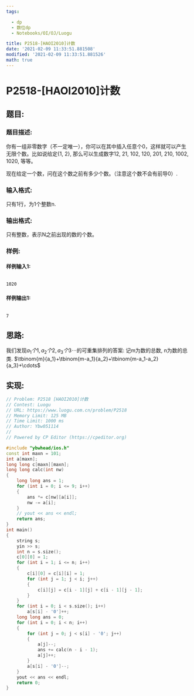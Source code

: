 ```yaml
---
tags: 

  - dp
  - 数位dp
  - Notebooks/OI/OJ/Luogu

title: P2518-[HAOI2010]计数
date: '2021-02-09 11:33:51.881508'
modified: '2021-02-09 11:33:51.881526'
math: true
---
```


# P2518-[HAOI2010]计数

## 题目:

### 题目描述:

你有一组非零数字（不一定唯一），你可以在其中插入任意个0，这样就可以产生无限个数。比如说给定{1, 2}, 那么可以生成数字12, 21, 102, 120, 201, 210, 1002, 1020, 等等。

现在给定一个数，问在这个数之前有多少个数。（注意这个数不会有前导0）.

### 输入格式:

只有1行，为1个整数n.

### 输出格式:

只有整数，表示N之前出现的数的个数。

### 样例:

#### 样例输入1:

``` 

1020
```

#### 样例输出1:

``` 

7
```

## 思路:

我们发现$a_1个1, a_2个2, a_3个3\cdots$的可重集排列的答案:
记m为数的总数, n为数的总类.
$\tbinom{m}{a_1}+\tbinom{m-a_1}{a_2}+\tbinom{m-a_1-a_2}{a_3}+\cdots$

## 实现:

``` cpp
// Problem: P2518 [HAOI2010]计数
// Contest: Luogu
// URL: https://www.luogu.com.cn/problem/P2518
// Memory Limit: 125 MB
// Time Limit: 1000 ms
// Author: Ybw051114
//
// Powered by CP Editor (https://cpeditor.org)

#include "ybwhead/ios.h"
const int maxn = 101;
int a[maxn];
long long c[maxn][maxn];
long long calc(int nw)
{
    long long ans = 1;
    for (int i = 0; i <= 9; i++)
    {
        ans *= c[nw][a[i]];
        nw -= a[i];
    }
    // yout << ans << endl;
    return ans;
}
int main()
{
    string s;
    yin >> s;
    int n = s.size();
    c[0][0] = 1;
    for (int i = 1; i <= n; i++)
    {
        c[i][0] = c[i][i] = 1;
        for (int j = 1; j < i; j++)
        {
            c[i][j] = c[i - 1][j] + c[i - 1][j - 1];
        }
    }
    for (int i = 0; i < s.size(); i++)
        a[s[i] - '0']++;
    long long ans = 0;
    for (int i = 0; i < n; i++)
    {
        for (int j = 0; j < s[i] - '0'; j++)
        {
            a[j]--;
            ans += calc(n - i - 1);
            a[j]++;
        }
        a[s[i] - '0']--;
    }
    yout << ans << endl;
    return 0;
}
```
